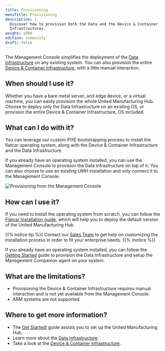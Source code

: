 ```yaml
---
title: Provisioning
menuTitle: Provisioning
description: |
  Discover how to provision both the Data and the Device & Container
  Infrastructures.
weight: 1000
edition: community
draft: false
---
```


The Management Console simplifies the deployment of the
[Data Infrastructure](/docs/architecture/data-infrastructure/) on any existing
system. You can also provision the entire
[Device & Container Infrastructure](/docs/architecture/device--container-infrastructure/),
with a little manual interaction.

## When should I use it?

Whether you have a bare metal server, and edge device, or a virtual machine,
you can easily provision the whole United Manufacturing Hub.
Choose to deploy only the Data Infrastructure on an existing OS, or provision
the entire Device & Container Infrastructure, OS included.

## What can I do with it?

You can leverage our custom iPXE bootstrapping process to install the flatcar
operating system, along with the Device & Container Infrastructure and the
Data Infrastructure.

If you already have an operating system installed, you can use the Management
Console to provision the Data Infrastructure on top of it. You can also choose
to use an existing UMH installation and only connect it to the Management
Console.

![Provisioning from the Management Console](/images/features/provisioning/management-console-provisioning.png?width=80%)

## How can I use it?

If you need to install the operating system from scratch, you can follow the
[Flatcar Installation guide](/docs/production-guide/installation/flatcar-installation/),
which will help you to deploy the default version of the United Manufacturing
Hub.

{{% notice tip %}}
Contact our [Sales Team](https://www.umh.app/contact-us?cta=umh2) to get help on
customizing the installation process in order to fit your enterprise needs.
{{% /notice %}}

If you already have an operating system installed, you can follow the
[Getting Started](/docs/getstarted/installation) guide to provision the Data
Infrastructure and setup the Management Companion agent on your system.

## What are the limitations?

- Provisioning the Device & Container Infrastructure requires manual interaction
  and is not yet available from the Management Console.
- ARM systems are not supported.

## Where to get more information?

- The [Get Started!](/docs/getstarted/) guide assists you to set up
  the United Manufacturing Hub.
- Learn more about the [Data Infrastructure](/docs/architecture/data-infrastructure/).
- Take a look at the [Device & Container Infrastructure](/docs/architecture/device--container-infrastructure/).
